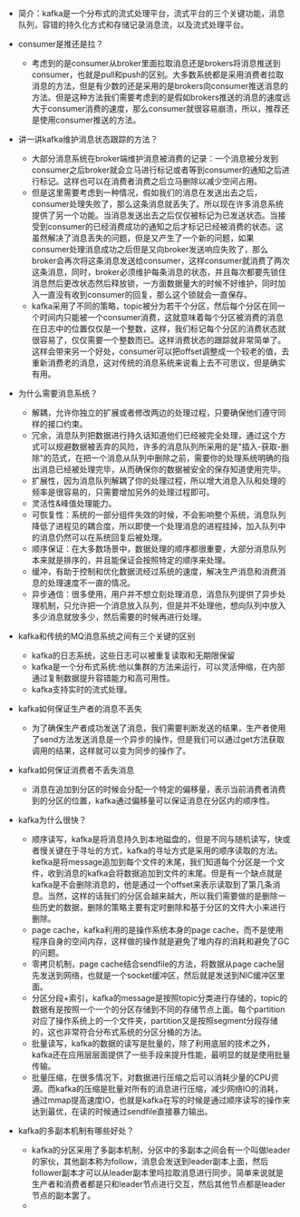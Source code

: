 + 简介：kafka是一个分布式的流式处理平台，流式平台的三个关键功能，消息队列，容错的持久化方式和存储记录消息流，以及流式处理平台。
+ consumer是推还是拉？
  + 考虑到的是consumer从broker里面拉取消息还是brokers将消息推送到consumer，也就是pull和push的区别。大多数系统都是采用消费者拉取消息的方法，但是有少数的还是采用的是brokers向consumer推送消息的方法。但是这种方法我们需要考虑到的是假如brokers推送的消息的速度远大于consumer消费的速度，那么consumer就很容易崩溃，所以，推荐还是使用consumer推送的方法。
+ 讲一讲kafka维护消息状态跟踪的方法？
  + 大部分消息系统在broker端维护消息被消费的记录：一个消息被分发到consumer之后broker就会立马进行标记或者等到consumer的通知之后进行标记。这样也可以在消费者消费之后立马删除以减少空间占用。
  + 但是这里需要考虑到一种情况，假如我们的消息在发送出去之后，consumer处理失败了，那么这条消息就丢失了。所以现在许多消息系统提供了另一个功能。当消息发送出去之后仅仅被标记为已发送状态。当接受到consumer的已经消费成功的通知之后才标记已经被消费的状态。这虽然解决了消息丢失的问题，但是又产生了一个新的问题，如果consumer处理消息成功之后但是又向broker发送响应失败了，那么broker会再次将这条消息发送给consumer，这样consumer就消费了两次这条消息，同时，broker必须维护每条消息的状态，并且每次都要先锁住消息然后更改状态然后释放锁，一方面数据量大的时候不好维护，同时加入一直没有收到consumer的回复，那么这个锁就会一直保存。
  + kafka采用了不同的策略，topic被分为若干个分区，然后每个分区在同一个时间内只能被一个consumer消费，这就意味着每个分区被消费的消息在日志中的位置仅仅是一个整数，这样，我们标记每个分区的消费状态就很容易了，仅仅需要一个整数而已。这样消费状态的跟踪就非常简单了。这样会带来另一个好处，consumer可以把offset调整成一个较老的值，去重新消费老的消息，这对传统的消息系统来说看上去不可思议，但是确实有用。
+ 为什么需要消息系统？
  + 解耦，允许你独立的扩展或者修改两边的处理过程，只要确保他们遵守同样的接口约束。
  + 冗余，消息队列把数据进行持久话知道他们已经被完全处理，通过这个方式可以规避数据被丢弃的风险，许多的消息队列所采用的是"插入-获取-删除"的范式，在把一个消息从队列中删除之前，需要你的处理系统明确的指出消息已经被处理完毕，从而确保你的数据被安全的保存知道使用完毕。
  + 扩展性，因为消息队列解耦了你的处理过程，所以增大消息入队和处理的频率是很容易的，只需要增加另外的处理过程即可。
  + 灵活性&峰值处理能力。
  + 可恢复性：系统的一部分组件失效的时候，不会影响整个系统，消息队列降低了进程见的耦合度，所以即使一个处理消息的进程挂掉，加入队列中的消息仍然可以在系统回复后被处理。
  + 顺序保证：在大多数场景中，数据处理的顺序都很重要，大部分消息队列本来就是排序的，并且能保证会按照特定的顺序来处理。
  + 缓冲，有助于控制和优化数据流经过系统的速度，解决生产消息和消费消息的处理速度不一直的情况。
  + 异步通信：很多使用，用户并不想立刻处理消息，消息队列提供了异步处理机制，只允许把一个消息放入队列，但是并不处理他，想向队列中放入多少消息就放多少，然后需要的时候再进行处理。
+ kafka和传统的MQ消息系统之间有三个关键的区别
  + kafka的日志系统，这些日志可以被重复读取和无期限保留
  + kafka是一个分布式系统:他以集群的方法来运行，可以灵活伸缩，在内部通过复制数据提升容错能力和高可用性。
  + kafka支持实时的流式处理。
+ kafka如何保证生产者的消息不丢失
  + 为了确保生产者成功发送了消息，我们需要判断发送的结果，生产者使用了send方法发送消息是一个异步的操作，但是我们可以通过get方法获取调用的结果，这样就可以变为同步的操作了。
+ kafka如何保证消费者不丢失消息
  + 消息在追加到分区的时候会分配一个特定的偏移量，表示当前消费者消费到的分区的位置，kafka通过偏移量可以保证消息在分区内的顺序性。
+ kafka为什么很快？

  + 顺序读写，kafka是将消息持久到本地磁盘的，但是不同与随机读写，快或者慢关键在于寻址的方式，kafka的寻址方式是采用的顺序读取的方法。kefka是将message追加到每个文件的末尾，我们知道每个分区是一个文件，收到消息的kafka会将数据追加到文件的末尾。但是有一个缺点就是kafka是不会删除消息的，他是通过一个offset来表示读取到了第几条消息。当然，这样的话我们的分区会越来越大，所以我们需要做的是删除一些历史的数据，删除的策略主要有定时删除和基于分区的文件大小来进行删除。
  + page cache，kafka利用的是操作系统本身的page cache，而不是使用程序自身的空间内存，这样做的操作就是避免了堆内存的消耗和避免了GC的问题。
  + 零拷贝机制，page cache结合sendfile的方法，将数据从page cache层先发送到网络，也就是一个socket缓冲区，然后就是发送到NIC缓冲区里面。
  + 分区分段+索引，kafka的message是按照topic分类进行存储的，topic的数据有是按照一个一个的分区存储到不同的存储节点上面。每个partition对应了操作系统上的一个文件夹，partition又是按照segment分段存储的，这也非常符合分布式系统的分区分桶的方法。
  + 批量读写，kafka的数据的读写是批量的，除了利用底层的技术之外，kafka还在应用层层面提供了一些手段来提升性能，最明显的就是使用批量传输。
  + 批量压缩，在很多情况下，对数据进行压缩之后可以消耗少量的CPU资源。而kafka的压缩是批量对所有的消息进行压缩，减少网络IO的消耗，通过mmap提高速度IO，也就是kafka在写的时候是通过顺序读写的操作来达到最优，在读的时候通过sendfile直接暴力输出。
+ kafka的多副本机制有哪些好处？
  + kafka的分区采用了多副本机制，分区中的多副本之间会有一个叫做leader的家伙，其他副本称为follow，消息会发送到leader副本上面，然后follower副本才可以从leader副本里吗拉取消息进行同步。简单来说就是生产者和消费者都是只和leader节点进行交互，然后其他节点都是leader节点的副本罢了。
  + 
